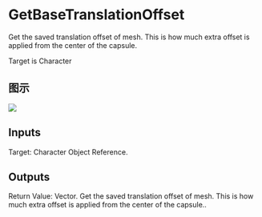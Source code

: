 # GetBaseTranslationOffset

Get the saved translation offset of mesh. This is how much extra offset is applied from the center of the capsule.

Target is Character

## 图示

![]($-20221218-18154158.png)

## Inputs

Target: Character Object Reference.  

## Outputs

Return Value: Vector. Get the saved translation offset of mesh. This is how much extra offset is applied from the center of the capsule..


